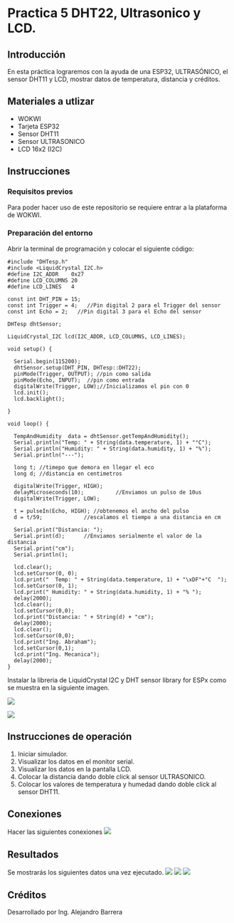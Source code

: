 # Practica 5 DHT22, Ultrasonico y LCD.
## Introducción
En esta práctica lograremos con la ayuda de una ESP32, ULTRASÓNICO, el sensor DHT11 y LCD,  mostrar datos de temperatura, distancia y créditos.
## Materiales a utlizar
+ WOKWI
+ Tarjeta ESP32
+ Sensor DHT11
+ Sensor ULTRASONICO
+ LCD 16x2 (I2C)
## Instrucciones
### Requisitos previos
Para poder hacer uso de este repositorio se requiere entrar a la plataforma de WOKWI.
### Preparación del entorno
Abrir la terminal de programación y colocar el siguiente código:
```
#include "DHTesp.h"
#include <LiquidCrystal_I2C.h>
#define I2C_ADDR    0x27
#define LCD_COLUMNS 20
#define LCD_LINES   4

const int DHT_PIN = 15;
const int Trigger = 4;   //Pin digital 2 para el Trigger del sensor
const int Echo = 2;   //Pin digital 3 para el Echo del sensor

DHTesp dhtSensor;

LiquidCrystal_I2C lcd(I2C_ADDR, LCD_COLUMNS, LCD_LINES);

void setup() {

  Serial.begin(115200);
  dhtSensor.setup(DHT_PIN, DHTesp::DHT22);
  pinMode(Trigger, OUTPUT); //pin como salida
  pinMode(Echo, INPUT);  //pin como entrada
  digitalWrite(Trigger, LOW);//Inicializamos el pin con 0
  lcd.init();
  lcd.backlight();

}

void loop() {

  TempAndHumidity  data = dhtSensor.getTempAndHumidity();
  Serial.println("Temp: " + String(data.temperature, 1) + "°C");
  Serial.println("Humidity: " + String(data.humidity, 1) + "%");
  Serial.println("---");
  
  long t; //timepo que demora en llegar el eco
  long d; //distancia en centimetros

  digitalWrite(Trigger, HIGH);
  delayMicroseconds(10);          //Enviamos un pulso de 10us
  digitalWrite(Trigger, LOW);
  
  t = pulseIn(Echo, HIGH); //obtenemos el ancho del pulso
  d = t/59;             //escalamos el tiempo a una distancia en cm
  
  Serial.print("Distancia: ");
  Serial.print(d);      //Enviamos serialmente el valor de la distancia
  Serial.print("cm");
  Serial.println();

  lcd.clear();
  lcd.setCursor(0, 0);
  lcd.print("  Temp: " + String(data.temperature, 1) + "\xDF"+"C  ");
  lcd.setCursor(0, 1);
  lcd.print(" Humidity: " + String(data.humidity, 1) + "% ");
  delay(2000);
  lcd.clear();
  lcd.setCursor(0,0);
  lcd.print("Distancia: " + String(d) + "cm");
  delay(2000);
  lcd.clear();
  lcd.setCursor(0,0);
  lcd.print("Ing. Abraham");
  lcd.setCursor(0,1);
  lcd.print("Ing. Mecanica");
  delay(2000);
}
```
Instalar la libreria de LiquidCrystal I2C y DHT sensor library for ESPx como se muestra en la siguiente imagen.

![](https://github.com/AlejandroBarreraU/Practica-5/blob/main/instalar%20librerias.png?raw=true)


![](https://github.com/AlejandroBarreraU/Practica-5/blob/main/instalar%20librerias%202.png?raw=true)
## Instrucciones de operación
1. Iniciar simulador.
2. Visualizar los datos en el monitor serial.
3. Visualizar los datos en la pantalla LCD.
4. Colocar la distancia dando doble click al sensor ULTRASONICO.
5. Colocar los valores de temperatura y humedad dando doble click al sensor DHT11.
## Conexiones
Hacer las siguientes conexiones
![](https://github.com/AlejandroBarreraU/Practica-5/blob/main/conexiones%20p5.png?raw=true)
## Resultados
Se mostrarás los siguientes datos una vez ejecutado.
![](https://github.com/AlejandroBarreraU/Practica-5/blob/main/resultado%20p51.png?raw=true)
![](https://github.com/AlejandroBarreraU/Practica-5/blob/main/resultado%20p52.png?raw=true)
![](https://github.com/AlejandroBarreraU/Practica-5/blob/main/resultado%20p53.png?raw=true)
## Créditos
Desarrollado por Ing. Alejandro Barrera
